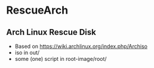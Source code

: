 RescueArch
==========

Arch Linux Rescue Disk
----------------------

-	Based on https://wiki.archlinux.org/index.php/Archiso
-	iso in out/
-	some (one) script in root-image/root/
